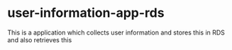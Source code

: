 # user-information-app-rds
This is a application which collects user information and stores this in RDS and also retrieves this 